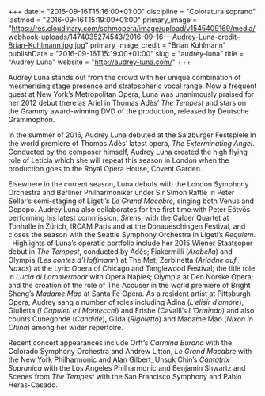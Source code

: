+++
date = "2016-09-16T15:16:00+01:00"
discipline = "Coloratura soprano"
lastmod = "2016-09-16T15:19:00+01:00"
primary_image = "https://res.cloudinary.com/schmopera/image/upload/v1545409169/media/webhook-uploads/1474035274543/2016-09-16---Audrey-Luna-credit-Brian-Kuhlmann.jpg.jpg"
primary_image_credit = "Brian Kuhlmann"
publishDate = "2016-09-16T15:19:00+01:00"
slug = "audrey-luna"
title = "Audrey Luna"
website = "http://audrey-luna.com/"
+++

Audrey Luna stands out from the crowd with her unique combination of mesmerising stage presence and stratospheric vocal range. Now a frequent guest at New York’s Metropolitan Opera, Luna was unanimously praised for her 2012 debut there as Ariel in Thomas Adès’ *The Tempest* and stars on the Grammy award-winning DVD of the production, released by Deutsche Grammophon. 

In the summer of 2016, Audrey Luna debuted at the Salzburger Festspiele in the world premiere of Thomas Adès’ latest opera, *The Exterminating Angel*. Conducted by the composer himself, Audrey Luna created the high flying role of Leticia which she will repeat this season in London when the production goes to the Royal Opera House, Covent Garden.

Elsewhere in the current season, Luna debuts with the London Symphony Orchestra and Berliner Philharmoniker under Sir Simon Rattle in Peter Sellar’s semi-staging of Ligeti’s *Le Grand Macabre*, singing both Venus and Gepopo. Audrey Luna also collaborates for the first time with Peter Eötvös performing his latest commission, *Sirens*, with the Calder Quartet at Tonhalle in Zürich, IRCAM Paris and at the Donaueschingen Festival, and closes the season with the Seattle Symphony Orchestra in Ligeti’s *Requiem*.
 
Highlights of Luna’s operatic portfolio include her 2015 Wiener Staatsoper debut in *The Tempest*, conducted by Adès; Fiakermilli (*Arabella*) and Olympia (*Les contes d’Hoffmann*) at The Met; Zerbinetta (*Ariadne auf Naxos*) at the Lyric Opera of Chicago and Tanglewood Festival; the title role in *Lucia di Lammermoor* with Opera Naples; Olympia at Den Norske Opera; and the creation of the role of The Accuser in the world premiere of Bright Sheng’s *Madame Mao* at Santa Fe Opera. As a resident artist at Pittsburgh Opera, Audrey sang a number of roles including Adina (*L’elisir d’amore*), Giulietta (*I Capuleti e i Montecchi*) and Erisbe (Cavalli’s *L’Ormindo*) and also counts Cunegonde (*Candide*), Gilda (*Rigoletto*) and Madame Mao (*Nixon in China*) among her wider repertoire.

Recent concert appearances include Orff’s *Carmina Burana* with the Colorado Symphony Orchestra and Andrew Litton, *Le Grand Macabre* with the New York Philharmonic and Alan Gilbert, Unsuk Chin’s *Cantatrix Sopranica* with the Los Angeles Philharmonic and Benjamin Shwartz and Scenes from *The Tempest* with the San Francisco Symphony and Pablo Heras-Casado. 
